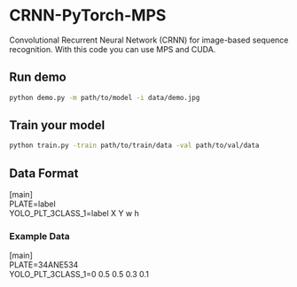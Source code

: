 # CRNN-PyTorch-MPS
 Convolutional Recurrent Neural Network (CRNN) for image-based sequence recognition. 
 With this code you can use MPS and CUDA.

## Run demo

  ```sh
  python demo.py -m path/to/model -i data/demo.jpg
  ```

## Train your model

  ```sh
  python train.py -train path/to/train/data -val path/to/val/data
  ```
## Data Format
 [main] \
 PLATE=label \
 YOLO_PLT_3CLASS_1=label X Y w h 
### Example Data
 [main] \
 PLATE=34ANE534 \
 YOLO_PLT_3CLASS_1=0 0.5 0.5 0.3 0.1
 
